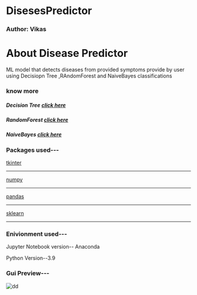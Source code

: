 # DisesesPredictor
<h3> Author: Vikas</h3>

<h1>About Disease Predictor</h1
<p>ML model that detects diseases from provided symptoms provide by user using Decisiopn Tree ,RAndomForest and NaiveBayes classifications<p>

<h3>know more </h3>
<h5>Decision Tree <a href="https://www.edureka.co/blog/decision-trees/">click here</a> </h5>
<h5>RandomForest <a href="https://www.edureka.co/blog/random-forest-classifier/">click here</a> </h5>
<h5>NaiveBayes <a href="https://www.edureka.co/blog/naive-bayes-tutorial//">click here</a> </h5>



<h3 >Packages used---</h3>

<a href="https://docs.python.org/3/library/tkinter.html"> tkinter</a><hr>
<a href="https://numpy.org/doc/stable/"> numpy</a><hr>
<a href="https://pandas.pydata.org/pandas-docs/stable/getting_started/overview.html"> pandas</a><hr>
<a href="https://www.tutorialspoint.com/scikit_learn/index.htm"> sklearn</a><hr>


<h3 >Enivionment  used---</h3>
<p> Jupyter Notebook version-- Anaconda</p>
<p> Python Version--3.9 </p>


<h3 >Gui Preview---</h3>
  
  ![dd](https://user-images.githubusercontent.com/73611313/143544258-7b37cd15-6aad-41a1-a284-314d529c1e90.png)

